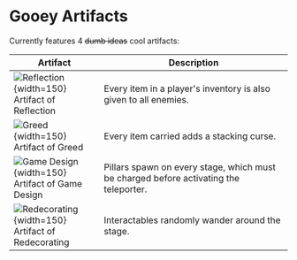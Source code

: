 # Gooey Artifacts


Currently features 4 ~~dumb ideas~~ cool artifacts:

| Artifact | Description |
| -------- | ----------- |
| ![Reflection](https://cdn.discordapp.com/attachments/526159007442927648/1192117529804542073/MonsterCopyPlayerItemsIconSelected.png?ex=65a7e8f7&is=659573f7&hm=75a6ff1d977aee26e52939b9e2798fee3df8ee5e734126f134cb71206375d684&){width=150} <br> Artifact of Reflection | Every item in a player's inventory is also given to all enemies. |
| ![Greed](https://cdn.discordapp.com/attachments/526159007442927648/1192117955673206884/PlayerItemCurseIconSelected.png?ex=65a7e95d&is=6595745d&hm=c8ba8bc451c060e72bc4f0afd48be13fc3e0716a6e674ea3a8b396f63430af46&){width=150} <br> Artifact of Greed | Every item carried adds a stacking curse. |
| ![Game Design](https://cdn.discordapp.com/attachments/526159007442927648/1192117972811141220/PillarsEveryStageIconSelected.png?ex=65a7e961&is=65957461&hm=fc05a3e4e05c6cdcf71a0a4baf8dc397b83b8d38bb3ce8c1de47d25520ddb499&){width=150} <br> Artifact of Game Design | Pillars spawn on every stage, which must be charged before activating the teleporter. |
| ![Redecorating](https://cdn.discordapp.com/attachments/526159007442927648/1192117990980866098/MovingInteractablesIconSelected.png?ex=65a7e965&is=65957465&hm=2d05f8b58fad3d26ffaf87b4327f3eba1fd5c46bcc167faa85398252ea8254a3&){width=150} <br> Artifact of Redecorating | Interactables randomly wander around the stage. |